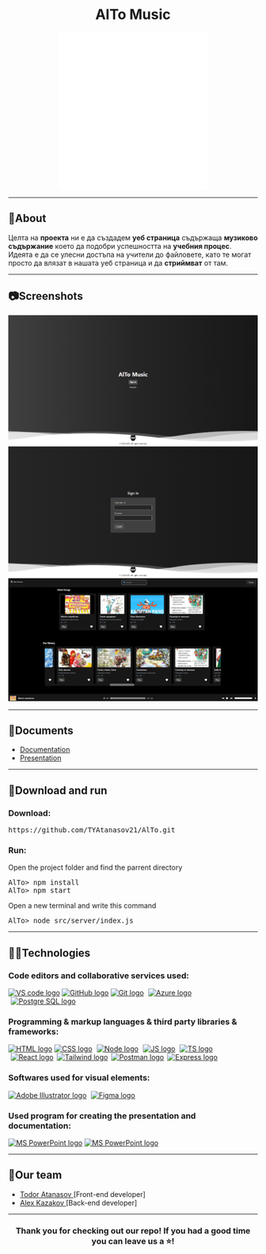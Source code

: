 <h1 align="center">AlTo Music</h1>
<p align = "center">
<img src = "./src/assets/logo-white.png" alt = "logo" align = "center" width = 300px">
</p>
<hr>
<h2>📰About</h2>
<p>
Целта на <b>проекта</b> ни е да създадем <b>уеб страница</b> съдържаща <b>музиково съдържание</b> което да подобри успешността на <b>учебния процес</b>. Идеята е да се улесни достъпа на учители до файловете, като те могат просто да влязат в нашата уеб страница и да <b>стриймват</b> от там.
</p>

<hr>
<h2>📷Screenshots</h2>
<p align = "center">
<img src = "./src/assets/screen-shot-landingpage.png" alt = "Screen shot 1"></img>
<img src = "./src/assets/sign-In.png" alt = "Screen shot 2"></img>
<img src = "./src/assets/main-page.png" alt = "Screen shot 1"></img>
</p>
<hr>
<h2>📃Documents</h2>
<p align= "left">
<ul>
<li><a href = "https://codingburgas-my.sharepoint.com/:w:/r/personal/tyatanasov21_codingburgas_bg/Documents/%D0%B4%D0%BE%D0%BA%D1%83%D0%BC%D0%B5%D0%BD%D1%82%D0%B0%D1%86%D0%B8%D1%8F%E2%80%93%D0%9D%D0%9E%D0%98%D0%A2.docx?d=w406be594a43349508ae80868a8f9c7d3&csf=1&web=1&e=QIgaTb">Documentation</a></li>
<li>
<a href = "https://codingburgas-my.sharepoint.com/:p:/r/personal/tyatanasov21_codingburgas_bg/Documents/%D0%BF%D1%80%D0%B5%D0%B7%D0%B5%D0%BD%D1%82%D0%B0%D1%86%D0%B8%D1%8F-%D0%9D%D0%9E%D0%98%D0%A2.pptx?d=we5237ca702ab4132b7c730e99878b117&csf=1&web=1&e=Z1V9f2">Presentation<a></li>
</ul>
</p>

<hr>
<h2>🚀Download and run</h2>
<h3>Download:</h3>
<pre>https://github.com/TYAtanasov21/AlTo.git</pre>

<h3>Run:</h3>
<p>Open the project folder and find the parrent directory</p>
<pre>
AlTo> npm install
AlTo> npm start
</pre>

<p>Open a new terminal and write this command</p>
<pre>
AlTo> node src/server/index.js
</pre>

<hr>
<h2>🧑‍💻Technologies</h2>
<h3> Code editors and collaborative services used:</h3>
<p align = "left">
    <a href="https://code.visualstudio.com/"><img src="https://upload.wikimedia.org/wikipedia/commons/thumb/9/9a/Visual_Studio_Code_1.35_icon.svg/2048px-Visual_Studio_Code_1.35_icon.svg.png" alt="VS code logo" width=48px /></a>
    <a href="https://github.com/"><img src="https://joshuapenalba.files.wordpress.com/2014/12/github-icon.png" alt="GitHub logo" width = "55"/></a>
    <a href = "https://git-scm.com/"><img src = "https://git-scm.com/images/logos/downloads/Git-Icon-1788C.png" alt = "Git logo" width = 48px></a>
    <a href="https://azure.microsoft.com/en-us"><img src="https://upload.wikimedia.org/wikipedia/commons/thumb/f/fa/Microsoft_Azure.svg/1200px-Microsoft_Azure.svg.png" alt="Azure logo" width="50px" style = "margin-left: 5px"/></a>
    <a href="https://www.postgresql.org/"><img src="https://upload.wikimedia.org/wikipedia/commons/thumb/2/29/Postgresql_elephant.svg/640px-Postgresql_elephant.svg.png" alt="Postgre SQL logo" width="50px" style = "margin-left: 5px"/></a>
    </p>
<h3>Programming & markup languages & third party libraries & frameworks:</h3>
<p align = "left">
    <a href="https://html.com/"><img src="https://upload.wikimedia.org/wikipedia/commons/thumb/6/61/HTML5_logo_and_wordmark.svg/1024px-HTML5_logo_and_wordmark.svg.png" alt="HTML logo" width="58px"/></a>
    <a href="https://en.wikipedia.org/wiki/CSS"><img src="https://upload.wikimedia.org/wikipedia/commons/d/d5/CSS3_logo_and_wordmark.svg" alt="CSS logo" width="41px"/></a>
    <a href="https://nodejs.org/en"><img src="https://miro.medium.com/v2/resize:fit:800/1*v2vdfKqD4MtmTSgNP0o5cg.png" alt="Node logo" width="50px" style = "margin-left: 5px"/></a>
    <a href="https://www.javascript.com/"><img src="https://upload.wikimedia.org/wikipedia/commons/thumb/6/6a/JavaScript-logo.png/800px-JavaScript-logo.png" alt="JS logo" width="50px" style = "margin-left: 5px"/></a>
    <a href="https://www.typescriptlang.org/"><img src="https://upload.wikimedia.org/wikipedia/commons/thumb/4/4c/Typescript_logo_2020.svg/1024px-Typescript_logo_2020.svg.png" alt="TS logo" width="50px" style = "margin-left: 5px"/></a>
    <a href="https://react.dev/"><img src="https://upload.wikimedia.org/wikipedia/commons/thumb/3/30/React_Logo_SVG.svg/1200px-React_Logo_SVG.svg.png" alt="React logo" width="50px" style = "margin-left: 5px"/></a>
    <a href="https://tailwindcss.com/"><img src="https://adware-technologies.s3.amazonaws.com/uploads/technology/thumbnail/31/tailwind.png" alt="Tailwind logo" width="50px" style = "margin-left: 3px"/></a>
    <a href="https://www.postman.com/"><img src="https://static-00.iconduck.com/assets.00/postman-icon-497x512-beb7sy75.png" alt="Postman logo" width="50px" style = "margin-left: 3px"/></a>
    <a href="https://expressjs.com/"><img src="https://ajeetchaulagain.com/static/7cb4af597964b0911fe71cb2f8148d64/87351/express-js.png" alt="Express logo" width="50px" style = "margin-left: 3px"/></a>

</p>
<h3>Softwares used for visual elements:</h3>
    <a href = "https://www.adobe.com/products/illustrator.html"><img src = "https://upload.wikimedia.org/wikipedia/commons/thumb/f/fb/Adobe_Illustrator_CC_icon.svg/1200px-Adobe_Illustrator_CC_icon.svg.png" alt = "Adobe Illustrator logo" width = 50px /></a>
    <a href = "https://www.figma.com/"><img src = "https://upload.wikimedia.org/wikipedia/commons/thumb/3/33/Figma-logo.svg/1667px-Figma-logo.svg.png" alt = "Figma logo" width = 32px style = "margin-left: 5px"/></a>
<h3>Used program for creating the presentation and documentation:</h3>
<p align="left">
   <a href="https://www.microsoft.com/en-ww/microsoft-365/powerpoint"><img src="https://img.icons8.com/color/344/ms-powerpoint.png" alt="MS PowerPoint logo" width=48px /></a>
   <a href="https://www.microsoft.com/en-ww/microsoft-365/word"><img src="https://upload.wikimedia.org/wikipedia/commons/thumb/8/8d/Microsoft_Word_2013-2019_logo.svg/800px-Microsoft_Word_2013-2019_logo.svg.png" alt="MS PowerPoint logo" width = 45px/></a>

</p>
<hr>
<h2 align = "left">🧒Our team</h2>
<ul>
<li><a href = "https://github.com/TYAtanasov21"> Todor Atanasov </a>[Front-end developer] <br></li>
<li><a href = "https://github.com/AZKazakov21"> Alex Kazakov </a> [Back-end developer]<br></li>
</ul>
<hr>
<h3 align = "center">Thank you for checking out our repo! If you had a good time you can leave us a ⭐!</h3>